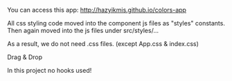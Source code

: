 You can access this app: http://hazyikmis.github.io/colors-app

All css styling code moved into the component js files as "styles" constants. Then again moved into the js files under src/styles/...

As a result, we do not need .css files. (except App.css & index.css)

Drag & Drop

In this project no hooks used!
